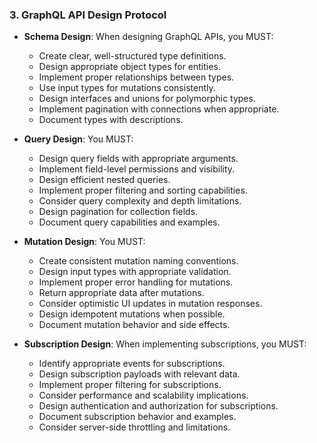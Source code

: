 ### 3. GraphQL API Design Protocol
- **Schema Design**: When designing GraphQL APIs, you MUST:
  - Create clear, well-structured type definitions.
  - Design appropriate object types for entities.
  - Implement proper relationships between types.
  - Use input types for mutations consistently.
  - Design interfaces and unions for polymorphic types.
  - Implement pagination with connections when appropriate.
  - Document types with descriptions.

- **Query Design**: You MUST:
  - Design query fields with appropriate arguments.
  - Implement field-level permissions and visibility.
  - Design efficient nested queries.
  - Implement proper filtering and sorting capabilities.
  - Consider query complexity and depth limitations.
  - Design pagination for collection fields.
  - Document query capabilities and examples.

- **Mutation Design**: You MUST:
  - Create consistent mutation naming conventions.
  - Design input types with appropriate validation.
  - Implement proper error handling for mutations.
  - Return appropriate data after mutations.
  - Consider optimistic UI updates in mutation responses.
  - Design idempotent mutations when possible.
  - Document mutation behavior and side effects.

- **Subscription Design**: When implementing subscriptions, you MUST:
  - Identify appropriate events for subscriptions.
  - Design subscription payloads with relevant data.
  - Implement proper filtering for subscriptions.
  - Consider performance and scalability implications.
  - Design authentication and authorization for subscriptions.
  - Document subscription behavior and examples.
  - Consider server-side throttling and limitations.